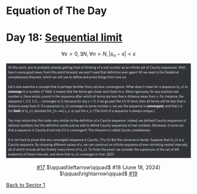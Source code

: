 # Equation of The Day

# Day 18: [Sequential limit](https://en.wikipedia.org/wiki/Limit_of_a_sequence)

$$\forall\varepsilon>0,\exists N,\forall n>N,|s_n-s|<\varepsilon$$

<picture><img alt="Day 18" src="0018.png"></picture>

<center><a href="0017.html">#17</a> $\qquad\leftarrow\qquad$ #18 (June 18, 2024) $\qquad\rightarrow\qquad$ <a href="0019.html">#19</a></center>

[Back to Sector 1](../0-63.md)

<script data-goatcounter="https://zswu.goatcounter.com/count" async src="//gc.zgo.at/count.js"></script>
<script src="https://utteranc.es/client.js" repo="12AbBa/eotd" issue-term="pathname" theme="github-light" crossorigin="anonymous" async> </script>